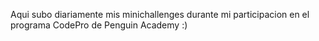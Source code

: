Aqui subo diariamente mis minichallenges durante mi participacion en el programa CodePro de Penguin Academy :)
